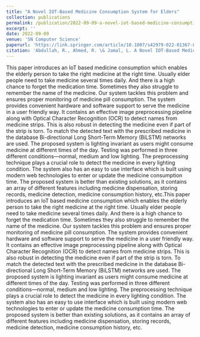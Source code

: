 ```yaml
---
title: "A Novel IOT-Based Medicine Consumption System for Elders"
collection: publications
permalink: /publication/2022-09-09-a-novel-iot-based-medicine-consumption-system-for-elders
excerpt: ''
date: 2022-09-09
venue: 'SN Computer Science'
paperurl: 'https://link.springer.com/article/10.1007/s42979-022-01367-8'
citation: 'Abdullah, R., Ahmed, R. \& Jamal, L. A Novel IOT-Based Medicine Consumption System for Elders. SN COMPUT. SCI. 3, 471 (2022). https://doi.org/10.1007/s42979-022-01367-8.'
---
```

This paper introduces an IoT based medicine consumption which enables the elderly person to take the right medicine at the right time. Usually elder people need to take medicine several times daily. And there is a high chance to forget the medication time. Sometimes they also struggle to remember the name of the medicine. Our system tackles this problem and ensures proper monitoring of medicine pill consumption. The system provides convenient hardware and software support to serve the medicine in a user friendly way. It contains an effective image preprocessing pipeline along with Optical Character Recognition (OCR) to detect names from medicine strips. This is also robust in detecting the medicine even if part of the strip is torn. To match the detected text with the prescribed medicine in the database Bi-directional Long Short-Term Memory (BiLSTM) networks are used. The proposed system is lighting invariant as users might consume medicine at different times of the day. Testing was performed in three different conditions—normal, medium and low lighting. The preprocessing technique plays a crucial role to detect the medicine in every lighting condition. The system also has an easy to use interface which is built using modern web technologies to enter or update the medicine consumption time. The proposed system is better than existing solutions, as it contains an array of different features including medicine dispensation, storing records, medicine detection, medicine consumption history, etc.This paper introduces an IoT based medicine consumption which enables the elderly person to take the right medicine at the right time. Usually elder people need to take medicine several times daily. And there is a high chance to forget the medication time. Sometimes they also struggle to remember the name of the medicine. Our system tackles this problem and ensures proper monitoring of medicine pill consumption. The system provides convenient hardware and software support to serve the medicine in a user friendly way. It contains an effective image preprocessing pipeline along with Optical Character Recognition (OCR) to detect names from medicine strips. This is also robust in detecting the medicine even if part of the strip is torn. To match the detected text with the prescribed medicine in the database Bi-directional Long Short-Term Memory (BiLSTM) networks are used. The proposed system is lighting invariant as users might consume medicine at different times of the day. Testing was performed in three different conditions—normal, medium and low lighting. The preprocessing technique plays a crucial role to detect the medicine in every lighting condition. The system also has an easy to use interface which is built using modern web technologies to enter or update the medicine consumption time. The proposed system is better than existing solutions, as it contains an array of different features including medicine dispensation, storing records, medicine detection, medicine consumption history, etc.


